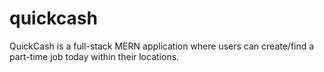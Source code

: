 # quickcash
QuickCash is a full-stack MERN application where users can create/find a part-time job today within their locations. 
